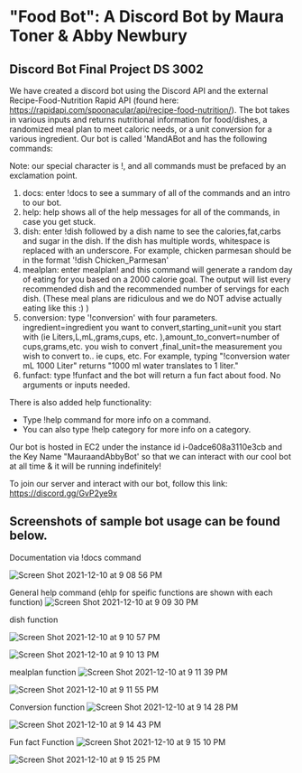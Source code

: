 # "Food Bot": A Discord Bot by Maura Toner & Abby Newbury

## Discord Bot Final Project DS 3002

We have created a discord bot using the Discord API and the external Recipe-Food-Nutrition Rapid API (found here: https://rapidapi.com/spoonacular/api/recipe-food-nutrition/). The bot takes in various inputs and returns nutritional information for food/dishes, a randomized meal plan to meet caloric needs, or a unit conversion for a various ingredient. Our bot is called 'MandABot and has the following commands:

Note: our special character is !, and all commands must be prefaced by an exclamation point.

1) docs: enter !docs to see a summary of all of the commands and an intro to our bot.
2) help: help shows all of the help messages for all of the commands, in case you get stuck.
3) dish: enter !dish followed by a dish name to see the calories,fat,carbs and sugar in the dish. If the dish has multiple words, whitespace is replaced with an underscore. For example, chicken parmesan should be in the format '!dish Chicken_Parmesan'
4) mealplan: enter mealplan! and this command will generate a random day of eating for you based on a 2000 calorie goal. The output will list every recommended dish and the recommended number of servings for each dish. (These meal plans are ridiculous and we do NOT advise actually eating like this :) )
5) conversion: type '!conversion' with four parameters. ingredient=ingredient you want to convert,starting_unit=unit you start with (ie Liters,L,mL,grams,cups, etc. ),amount_to_convert=number of cups,grams,etc. you wish to convert ,final_unit=the measurement you wish to convert to.. ie cups, etc. For example, typing "!conversion    water mL 1000 Liter" returns "1000 ml water translates to 1 liter."
6) funfact: type !funfact and the bot will return a fun fact about food. No arguments or inputs needed.

There is also added help functionality:
- Type !help command for more info on a command.
- You can also type !help category for more info on a category.

Our bot is hosted in EC2 under the instance id i-0adce608a3110e3cb and the Key Name "MauraandAbbyBot' so that we can interact with our cool bot at all time & it will be running indefinitely!

To join our server and interact with our bot, follow this link:   https://discord.gg/GvP2ye9x


## Screenshots of sample bot usage can be found below.
Documentation via !docs command

![Screen Shot 2021-12-10 at 9 08 56 PM](https://user-images.githubusercontent.com/57843918/145660348-85464fb6-1691-4bb6-8489-0e5428eddab7.png)

General help command (ehlp for speific functions are shown with each function)
![Screen Shot 2021-12-10 at 9 09 30 PM](https://user-images.githubusercontent.com/57843918/145660368-e40c8946-c8af-4416-a8d3-b90f4e5211d4.png)


dish function

![Screen Shot 2021-12-10 at 9 10 57 PM](https://user-images.githubusercontent.com/57843918/145660396-cf3314d6-2952-4291-81cd-7f56a9b6a03f.png)

![Screen Shot 2021-12-10 at 9 10 13 PM](https://user-images.githubusercontent.com/57843918/145660384-1cfdc703-f3df-4c11-a6e9-cb309d759e19.png)

mealplan function
![Screen Shot 2021-12-10 at 9 11 39 PM](https://user-images.githubusercontent.com/57843918/145660408-3377e770-08fd-40ad-845c-a3e2ebdde540.png)

![Screen Shot 2021-12-10 at 9 11 55 PM](https://user-images.githubusercontent.com/57843918/145660418-65c14230-0311-41f3-8000-1bc53d29687d.png)

Conversion function
![Screen Shot 2021-12-10 at 9 14 28 PM](https://user-images.githubusercontent.com/57843918/145660479-dd9ac811-2698-4f63-bb61-4724ceabaf58.png)

![Screen Shot 2021-12-10 at 9 14 43 PM](https://user-images.githubusercontent.com/57843918/145660484-05ebe136-c266-4cf9-8126-1106f02eaef5.png)

Fun fact Function
![Screen Shot 2021-12-10 at 9 15 10 PM](https://user-images.githubusercontent.com/57843918/145660497-5f0eb9b2-bbda-49a1-b743-d916609d1342.png)

![Screen Shot 2021-12-10 at 9 15 25 PM](https://user-images.githubusercontent.com/57843918/145660502-2187bf0d-41c8-4885-a97f-bb6d306be170.png)


